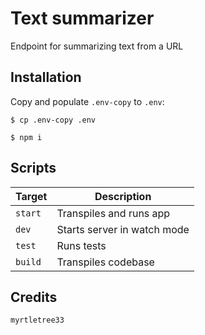 # Text summarizer

Endpoint for summarizing text from a URL

## Installation

Copy and populate `.env-copy` to `.env`:

```
$ cp .env-copy .env
```

```
$ npm i
```

## Scripts

| Target  | Description                 |
| ------- | --------------------------- |
| `start` | Transpiles and runs app     |
| `dev`   | Starts server in watch mode |
| `test`  | Runs tests                  |
| `build` | Transpiles codebase         |

## Credits

`myrtletree33`
